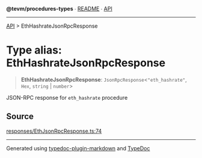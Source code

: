 **@tevm/procedures-types** ∙ [README](../README.md) ∙ [API](../API.md)

***

[API](../API.md) > EthHashrateJsonRpcResponse

# Type alias: EthHashrateJsonRpcResponse

> **EthHashrateJsonRpcResponse**: `JsonRpcResponse`\<`"eth_hashrate"`, `Hex`, `string` \| `number`\>

JSON-RPC response for `eth_hashrate` procedure

## Source

[responses/EthJsonRpcResponse.ts:74](https://github.com/evmts/tevm-monorepo/blob/main/packages/procedures-types/src/responses/EthJsonRpcResponse.ts#L74)

***
Generated using [typedoc-plugin-markdown](https://www.npmjs.com/package/typedoc-plugin-markdown) and [TypeDoc](https://typedoc.org/)
